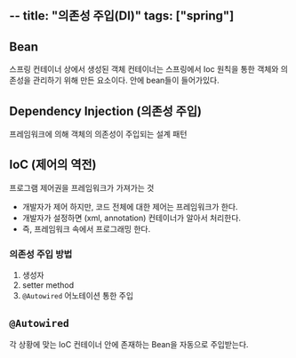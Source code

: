 --
title: "의존성 주입(DI)"
tags: ["spring"]
---

## Bean 
스프링 컨테이너 상에서 생성된 객체 
컨테이너는 스프링에서 Ioc 원칙을 통한 객체와 의존성을 관리하기 위해 만든 요소이다. 안에 bean들이 들어가있다.

## Dependency Injection (의존성 주입)
프레임워크에 의해 객체의 의존성이 주입되는 설계 패턴

## IoC (제어의 역전)
프로그램 제어권을 프레임워크가 가져가는 것

- 개발자가 제어 하지만, 코드 전체에 대한 제어는 프레임워크가 한다.
- 개발자가 설정하면 (xml, annotation) 컨테이너가 알아서 처리한다.
- 즉, 프레임워크 속에서 프로그래밍 한다.

### 의존성 주입 방법
1. 생성자
2. setter method
3. `@Autowired` 어노테이션 통한 주입

## `@Autowired`
각 상황에 맞는 IoC 컨테이너 안에 존재하는 Bean을 자동으로 주입받는다.


<!--stackedit_data:
eyJoaXN0b3J5IjpbLTExNjI1NTY3MjhdfQ==
-->